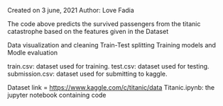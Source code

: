 Created on 3 june, 2021
Author: Love Fadia

The code above predicts the survived passengers from the titanic catastrophe based on the features given in the Dataset 

Data visualization and cleaning
Train-Test splitting
Training models and Modle evaluation

train.csv: dataset used for training.
test.csv: dataset used for testing.
submission.csv: dataset used for submitting to kaggle.

Dataset link = https://www.kaggle.com/c/titanic/data
Titanic.ipynb: the jupyter notebook containing code
